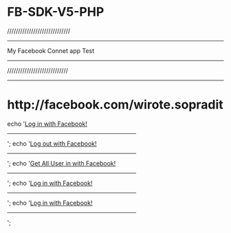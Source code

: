 # FB-SDK-V5-PHP
/////////////////////////////<hr>
My Facebook Connet app  Test <hr>
////////////////////////////<hr>
<h1> http://facebook.com/wirote.sopradit</h1>



echo '<a href="http://localhost:/Mycont-fb/login-to-facebook.php">Log in with Facebook!</a><hr width="300" align="left" >';
echo '<a href="http://localhost:/Mycont-fb/logout-to-facebook.php">Log out with Facebook!</a><hr width="300" align="left" >';
echo '<a href="http://localhost/Mycont-fb/get-all-user-facebook.php">Get All User in with Facebook!</a><hr width="300" align="left" >';
echo '<a href="http://localhost:/Mycont-fb/login-to-facebook.php">Log in with Facebook!</a><hr width="300" align="left" >';
echo '<a href="http://localhost:/Mycont-fb/login-to-facebook.php">Log in with Facebook!</a><hr width="300" align="left" >';
